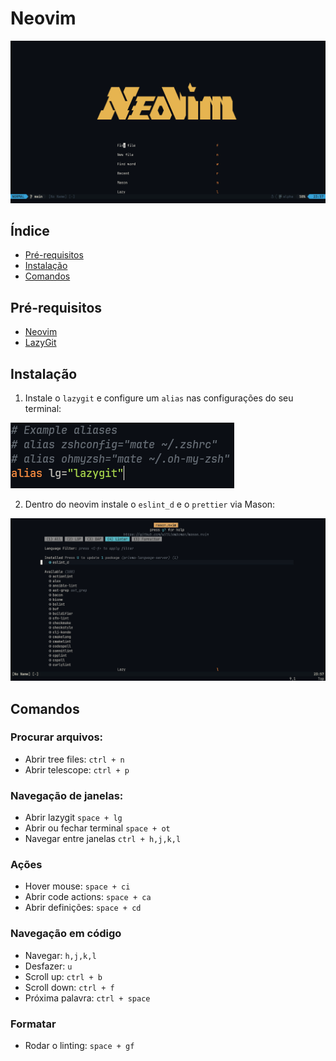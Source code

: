 # Neovim

![Nvim cover](./.git_images/nvim-menu.png)

## Índice

- [Pré-requisitos](#pré-requisitos)
- [Instalação](#instalação)
- [Comandos](#comandos)

## Pré-requisitos

- [Neovim](https://neovim.io/)
- [LazyGit](https://github.com/jesseduffield/lazygit)

## Instalação

1. Instale o `lazygit` e configure um `alias` nas configurações do seu terminal:

![Lazygit alias](./.git_images/alias-lazygit.png)

2. Dentro do neovim instale o `eslint_d` e o `prettier` via Mason:

![Mason-cover](./.git_images/mason-configuration.png)

## Comandos

### Procurar arquivos:
- Abrir tree files: `ctrl + n`
- Abrir telescope: `ctrl + p`
### Navegação de janelas:
- Abrir lazygit `space + lg`
- Abrir ou fechar terminal `space + ot`
- Navegar entre janelas `ctrl + h,j,k,l`
### Ações
- Hover mouse: `space + ci`
- Abrir code actions: `space + ca`
- Abrir definições: `space + cd`
### Navegação em código
- Navegar: `h,j,k,l`
- Desfazer: `u`
- Scroll up: `ctrl + b`
- Scroll down: `ctrl + f`
- Próxima palavra: `ctrl + space`
### Formatar
- Rodar o linting: `space + gf`
